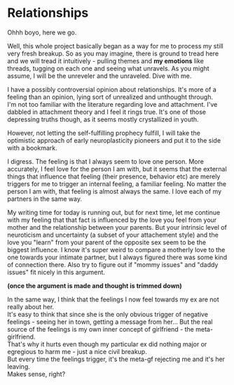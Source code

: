 # Relationships

Ohhh boyo, here we go.  

  Well, this whole project basically began as a way for me to process my still very fresh breakup. So as you may imagine, there is ground to tread here and we will tread it intuitively - pulling themes and **my emotions** like threads, tugging on each one and seeing what unravels. As you might assume, I will be the unreveler and the unraveled. Dive with me.  
    
I have a possibly controversial opinion about relationships. It's more of a feeling than an opinion, lying sort of unrealized and unthought through.  
I'm not too familiar with the literature regarding love and attachment. I've dabbled in attachment theory and I feel it rings true. It's one of those depressing truths though, as it seems mostly crystallized in youth.    

However, not letting the self-fulfilling prophecy fulfill, I will take the optimistic approach of early neuroplasticity pioneers and put it to the side with a bookmark.  

  I digress. The feeling is that I always seem to love one person.  More accurately, I feel love for the person I am with, but it seems that the external things that influence that feeling (their presence, behavior etc) are merely triggers for me to trigger an internal feeling, a familiar feeling. No matter the person I am with, that feeling is almost always the same.  I love each of my partners in the same way.  
    
My writing time for today is running out, but for next time, let me continue with my feeling that that fact is influenced by the love you feel from your mother and the relationship between your parents. But your intrinsic level of neuroticism and uncertainty (a subset of your attachement style) and the love you "learn" from your parent of the opposite sex seem to be the biggest influence. I know it's super weird to compare a motherly love to the one towards your intimate partner, but I always figured there was some kind of connection there.  Also try to figure out if "mommy issues" and "daddy issues" fit nicely in this argument.  

**(once the argument is made and thought is trimmed down)**

In the same way, I think that the feelings I now feel towards my ex are not really about her.  
It's easy to think that since she is the only obvious trigger of negative feelings - seeing her in town, getting a message from her...
But the real source of the feelings is my own inner concept of girlfriend - the meta-girlfriend.  
That's why it hurts even though my particular ex did nothing major or egregious to harm me - just a nice civil breakup.  
But every time the feelings trigger, it's the meta-gf rejecting me and it's her leaving.  
Makes sense, right?